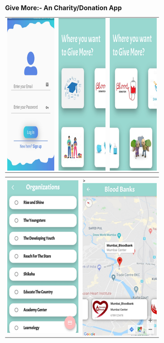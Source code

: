 ## Give More:- An Charity/Donation App


<table>
  <tr>
    <td><img src="images/img1.jpg" width=500 height=500></td>
    <td><img src="images/img2.jpg" width=500 height=500></td> 
    <td><img src="images/img3.jpg" width=500 height=500></td>
  </tr>
  </table>




<table>
  <tr>
    <td><img src="images/img4.jpg" width=500 height=500></td>
    <td>><img src="images/img5.jpg" width=500 height=500></td>
    
  </tr>
  </table>
